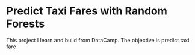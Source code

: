 # Predict Taxi Fares with Random Forests
This project I learn and build from DataCamp. The objective is predict taxi fare
